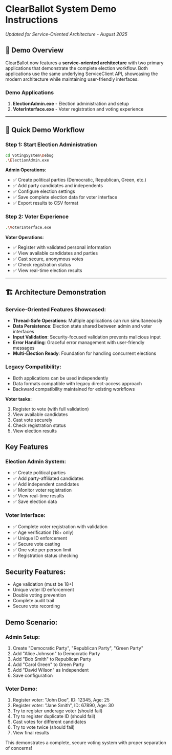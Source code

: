 # ClearBallot System Demo Instructions

*Updated for Service-Oriented Architecture - August 2025*

## 🎯 **Demo Overview**

ClearBallot now features a **service-oriented architecture** with two primary applications that demonstrate the complete election workflow. Both applications use the same underlying ServiceClient API, showcasing the modern architecture while maintaining user-friendly interfaces.

### **Demo Applications**
1. **ElectionAdmin.exe** - Election administration and setup
2. **VoterInterface.exe** - Voter registration and voting experience

---

## 🚀 **Quick Demo Workflow**

### **Step 1: Start Election Administration**
```bash
cd VotingSystem\Debug
.\ElectionAdmin.exe
```

**Admin Operations**:
- ✅ Create political parties (Democratic, Republican, Green, etc.)
- ✅ Add party candidates and independents  
- ✅ Configure election settings
- ✅ Save complete election data for voter interface
- ✅ Export results to CSV format

### **Step 2: Voter Experience**
```bash
.\VoterInterface.exe
```

**Voter Operations**:
- ✅ Register with validated personal information
- ✅ View available candidates and parties
- ✅ Cast secure, anonymous votes
- ✅ Check registration status
- ✅ View real-time election results

---

## 🏗️ **Architecture Demonstration**

### **Service-Oriented Features Showcased**:
- **Thread-Safe Operations**: Multiple applications can run simultaneously
- **Data Persistence**: Election state shared between admin and voter interfaces
- **Input Validation**: Security-focused validation prevents malicious input
- **Error Handling**: Graceful error management with user-friendly messages
- **Multi-Election Ready**: Foundation for handling concurrent elections

### **Legacy Compatibility**:
- Both applications can be used independently
- Data formats compatible with legacy direct-access approach
- Backward compatibility maintained for existing workflows

**Voter tasks:**
1. Register to vote (with full validation)
2. View available candidates
3. Cast vote securely
4. Check registration status
5. View election results

## Key Features

### Election Admin System:
- ✅ Create political parties
- ✅ Add party-affiliated candidates
- ✅ Add independent candidates
- ✅ Monitor voter registration
- ✅ View real-time results
- ✅ Save election data

### Voter Interface:
- ✅ Complete voter registration with validation
- ✅ Age verification (18+ only)
- ✅ Unique ID enforcement
- ✅ Secure vote casting
- ✅ One vote per person limit
- ✅ Registration status checking

## Security Features:
- Age validation (must be 18+)
- Unique voter ID enforcement
- Double voting prevention
- Complete audit trail
- Secure vote recording

## Demo Scenario:

### Admin Setup:
1. Create "Democratic Party", "Republican Party", "Green Party"
2. Add "Alice Johnson" to Democratic Party
3. Add "Bob Smith" to Republican Party  
4. Add "Carol Green" to Green Party
5. Add "David Wilson" as Independent
6. Save configuration

### Voter Demo:
1. Register voter: "John Doe", ID: 12345, Age: 25
2. Register voter: "Jane Smith", ID: 67890, Age: 30
3. Try to register underage voter (should fail)
4. Try to register duplicate ID (should fail)
5. Cast votes for different candidates
6. Try to vote twice (should fail)
7. View final results

This demonstrates a complete, secure voting system with proper separation of concerns!
